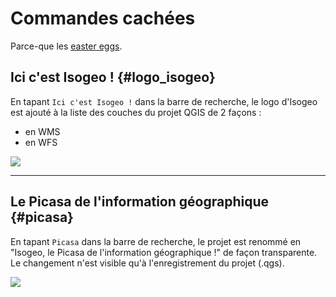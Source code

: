 # Commandes cach&eacute;es

Parce-que les [easter eggs](https://fr.wikipedia.org/wiki/Easter_egg).

## Ici c'est Isogeo ! {#logo_isogeo}

En tapant `Ici c'est Isogeo !` dans la barre de recherche, le logo d'Isogeo est ajout&eacute; à la liste des couches du projet QGIS de 2 façons :

- en WMS
- en WFS

![](https://raw.githubusercontent.com/isogeo/isogeo-scan-fme/master/img/special/easteregg_icicestisogeo.png)

---

## Le Picasa de l'information g&eacute;ographique {#picasa}

En tapant `Picasa` dans la barre de recherche, le projet est renomm&eacute; en "Isogeo, le Picasa de l'information géographique !" de façon transparente. Le changement n'est visible qu'à l'enregistrement du projet (.qgs).

![](https://raw.githubusercontent.com/isogeo/isogeo-scan-fme/master/img/special/easteregg_picasa.png)


